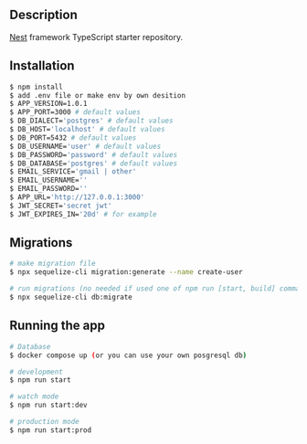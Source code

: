 ## Description

[Nest](https://github.com/nestjs/nest) framework TypeScript starter repository.

## Installation

```bash
$ npm install
$ add .env file or make env by own desition
$ APP_VERSION=1.0.1
$ APP_PORT=3000 # default values
$ DB_DIALECT='postgres' # default values
$ DB_HOST='localhost' # default values
$ DB_PORT=5432 # default values
$ DB_USERNAME='user' # default values
$ DB_PASSWORD='password' # default values
$ DB_DATABASE='postgres' # default values
$ EMAIL_SERVICE='gmail | other'
$ EMAIL_USERNAME=''
$ EMAIL_PASSWORD=''
$ APP_URL='http://127.0.0.1:3000'
$ JWT_SECRET='secret jwt'
$ JWT_EXPIRES_IN='20d' # for example
```

## Migrations

```bash
# make migration file
$ npx sequelize-cli migration:generate --name create-user

# run migrations (no needed if used one of npm run [start, build] commands)
$ npx sequelize-cli db:migrate
```

## Running the app

```bash
# Database
$ docker compose up (or you can use your own posgresql db)

# development
$ npm run start

# watch mode
$ npm run start:dev

# production mode
$ npm run start:prod
```
